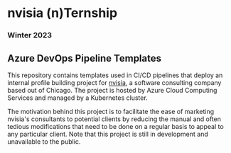 # nvisia (n)Ternship

### Winter 2023

## Azure DevOps Pipeline Templates

This repository contains templates used in CI/CD pipelines that deploy an internal profile building project for [nvisia](https://www.nvisia.com/), a software consulting company based out of Chicago. The project is hosted by Azure Cloud Computing Services and managed by a Kubernetes cluster.

The motivation behind this project is to facilitate the ease of marketing nvisia's consultants to potential clients by reducing the manual and often tedious modifications that need to be done on a regular basis to appeal to any particular client. Note that this project is still in development and unavailable to the public.
